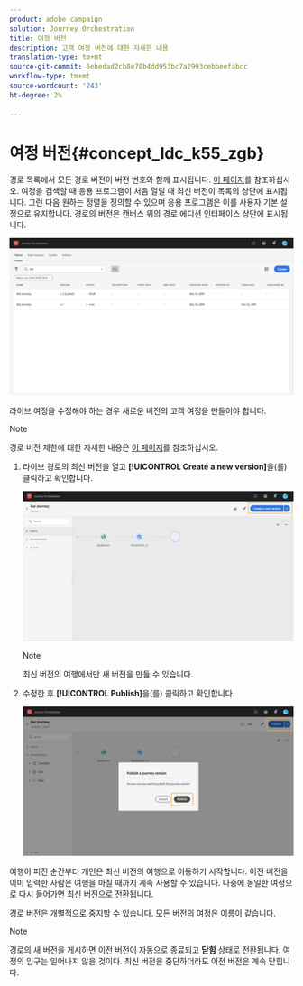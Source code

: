 ```yaml
---
product: adobe campaign
solution: Journey Orchestration
title: 여정 버전
description: 고객 여정 버전에 대한 자세한 내용
translation-type: tm+mt
source-git-commit: 6ebedad2cb8e78b4dd953bc7a2993cebbeefabcc
workflow-type: tm+mt
source-wordcount: '243'
ht-degree: 2%

---
```



# 여정 버전{#concept_ldc_k55_zgb}

경로 목록에서 모든 경로 버전이 버전 번호와 함께 표시됩니다. [이 페이지](../building-journeys/using-the-journey-designer.md)를 참조하십시오. 여정을 검색할 때 응용 프로그램이 처음 열릴 때 최신 버전이 목록의 상단에 표시됩니다. 그런 다음 원하는 정렬을 정의할 수 있으며 응용 프로그램은 이를 사용자 기본 설정으로 유지합니다. 경로의 버전은 캔버스 위의 경로 에디션 인터페이스 상단에 표시됩니다.

![](../assets/journeyversions1.png)

라이브 여정을 수정해야 하는 경우 새로운 버전의 고객 여정을 만들어야 합니다.

>[!NOTE]
>
>경로 버전 제한에 대한 자세한 내용은 [이 페이지](../about/limitations.md#journey-versions-limitations)를 참조하십시오.

1. 라이브 경로의 최신 버전을 열고 **[!UICONTROL Create a new version]**&#x200B;을(를) 클릭하고 확인합니다.

   ![](../assets/journeyversions2.png)

   >[!NOTE]
   >
   >최신 버전의 여행에서만 새 버전을 만들 수 있습니다.

1. 수정한 후 **[!UICONTROL Publish]**&#x200B;을(를) 클릭하고 확인합니다.

   ![](../assets/journeyversions3.png)

여행이 퍼진 순간부터 개인은 최신 버전의 여행으로 이동하기 시작합니다. 이전 버전을 이미 입력한 사람은 여행을 마칠 때까지 계속 사용할 수 있습니다. 나중에 동일한 여정으로 다시 들어가면 최신 버전으로 전환됩니다.

경로 버전은 개별적으로 중지할 수 있습니다. 모든 버전의 여정은 이름이 같습니다.

>[!NOTE]
>
>경로의 새 버전을 게시하면 이전 버전이 자동으로 종료되고 **닫힘** 상태로 전환됩니다. 여정의 입구는 일어나지 않을 것이다. 최신 버전을 중단하더라도 이전 버전은 계속 닫힙니다.

